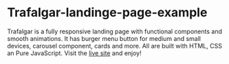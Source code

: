 # Trafalgar-landinge-page-example

Trafalgar is a fully responsive landing page with functional components and smooth animations. It has burger menu button for medium and small devices, carousel component, cards and more. All are built with HTML, CSS an Pure JavaScript. Visit the [live site](https://anna02f.github.io/Trafalgar-landinge-page-example/) and enjoy! 
